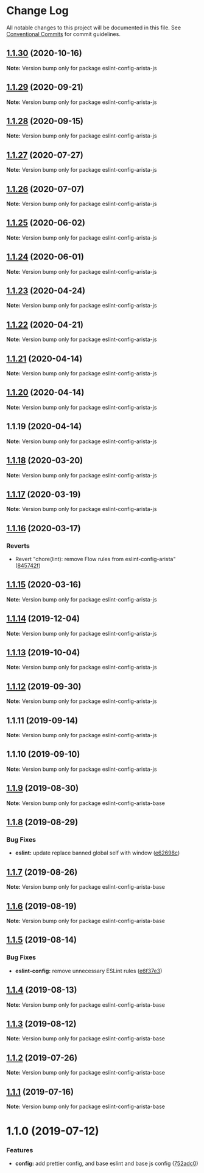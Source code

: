 # Change Log

All notable changes to this project will be documented in this file.
See [Conventional Commits](https://conventionalcommits.org) for commit guidelines.

## [1.1.30](https://github.com/aristanetworks/cloudvision-frontend-config/compare/eslint-config-arista-js@1.1.29...eslint-config-arista-js@1.1.30) (2020-10-16)

**Note:** Version bump only for package eslint-config-arista-js





## [1.1.29](https://github.com/aristanetworks/cloudvision-frontend-config/compare/eslint-config-arista-js@1.1.28...eslint-config-arista-js@1.1.29) (2020-09-21)

**Note:** Version bump only for package eslint-config-arista-js





## [1.1.28](https://github.com/aristanetworks/cloudvision-frontend-config/compare/eslint-config-arista-js@1.1.27...eslint-config-arista-js@1.1.28) (2020-09-15)

**Note:** Version bump only for package eslint-config-arista-js





## [1.1.27](https://github.com/aristanetworks/cloudvision-frontend-config/compare/eslint-config-arista-js@1.1.26...eslint-config-arista-js@1.1.27) (2020-07-27)

**Note:** Version bump only for package eslint-config-arista-js





## [1.1.26](https://github.com/aristanetworks/cloudvision-frontend-config/compare/eslint-config-arista-js@1.1.25...eslint-config-arista-js@1.1.26) (2020-07-07)

**Note:** Version bump only for package eslint-config-arista-js





## [1.1.25](https://github.com/aristanetworks/cloudvision-frontend-config/compare/eslint-config-arista-js@1.1.24...eslint-config-arista-js@1.1.25) (2020-06-02)

**Note:** Version bump only for package eslint-config-arista-js





## [1.1.24](https://github.com/aristanetworks/cloudvision-frontend-config/compare/eslint-config-arista-js@1.1.23...eslint-config-arista-js@1.1.24) (2020-06-01)

**Note:** Version bump only for package eslint-config-arista-js





## [1.1.23](https://github.com/aristanetworks/cloudvision-frontend-config/compare/eslint-config-arista-js@1.1.22...eslint-config-arista-js@1.1.23) (2020-04-24)

**Note:** Version bump only for package eslint-config-arista-js





## [1.1.22](https://github.com/aristanetworks/cloudvision-frontend-config/compare/eslint-config-arista-js@1.1.19...eslint-config-arista-js@1.1.22) (2020-04-21)

**Note:** Version bump only for package eslint-config-arista-js





## [1.1.21](https://github.com/aristanetworks/cloudvision-frontend-config/compare/eslint-config-arista-js@1.1.19...eslint-config-arista-js@1.1.21) (2020-04-14)

**Note:** Version bump only for package eslint-config-arista-js





## [1.1.20](https://github.com/aristanetworks/cloudvision-frontend-config/compare/eslint-config-arista-js@1.1.19...eslint-config-arista-js@1.1.20) (2020-04-14)

**Note:** Version bump only for package eslint-config-arista-js





## 1.1.19 (2020-04-14)

**Note:** Version bump only for package eslint-config-arista-js





## [1.1.18](http://gerrit.corp.arista.io:29418/web-components/compare/eslint-config-arista-js@1.1.17...eslint-config-arista-js@1.1.18) (2020-03-20)

**Note:** Version bump only for package eslint-config-arista-js





## [1.1.17](http://gerrit.corp.arista.io:29418/web-components/compare/eslint-config-arista-js@1.1.16...eslint-config-arista-js@1.1.17) (2020-03-19)

**Note:** Version bump only for package eslint-config-arista-js





## [1.1.16](http://gerrit.corp.arista.io:29418/web-components/compare/eslint-config-arista-js@1.1.15...eslint-config-arista-js@1.1.16) (2020-03-17)


### Reverts

* Revert "chore(lint): remove Flow rules from eslint-config-arista" ([845742f](http://gerrit.corp.arista.io:29418/web-components/commits/845742f94db1bb8c5445bac761720a7e5492820e))





## [1.1.15](http://gerrit.corp.arista.io:29418/web-components/compare/eslint-config-arista-js@1.1.14...eslint-config-arista-js@1.1.15) (2020-03-16)

**Note:** Version bump only for package eslint-config-arista-js





## [1.1.14](http://gerrit.corp.arista.io:29418/web-components/compare/eslint-config-arista-js@1.1.13...eslint-config-arista-js@1.1.14) (2019-12-04)

**Note:** Version bump only for package eslint-config-arista-js





## [1.1.13](http://gerrit.corp.arista.io:29418/web-components/compare/eslint-config-arista-js@1.1.12...eslint-config-arista-js@1.1.13) (2019-10-04)

**Note:** Version bump only for package eslint-config-arista-js





## [1.1.12](http://gerrit.corp.arista.io:29418/web-components/compare/eslint-config-arista-js@1.1.11...eslint-config-arista-js@1.1.12) (2019-09-30)

**Note:** Version bump only for package eslint-config-arista-js





## 1.1.11 (2019-09-14)

**Note:** Version bump only for package eslint-config-arista-js





## 1.1.10 (2019-09-10)

**Note:** Version bump only for package eslint-config-arista-js





## [1.1.9](http://gerrit.corp.arista.io:29418/web-components/compare/eslint-config-arista-base@1.1.8...eslint-config-arista-base@1.1.9) (2019-08-30)

**Note:** Version bump only for package eslint-config-arista-base





## [1.1.8](http://gerrit.corp.arista.io:29418/web-components/compare/eslint-config-arista-base@1.1.7...eslint-config-arista-base@1.1.8) (2019-08-29)


### Bug Fixes

* **eslint:** update replace banned global self with window ([e62698c](http://gerrit.corp.arista.io:29418/web-components/commits/e62698c))





## [1.1.7](http://gerrit.corp.arista.io:29418/web-components/compare/eslint-config-arista-base@1.1.6...eslint-config-arista-base@1.1.7) (2019-08-26)

**Note:** Version bump only for package eslint-config-arista-base





## [1.1.6](http://gerrit.corp.arista.io:29418/web-components/compare/eslint-config-arista-base@1.1.5...eslint-config-arista-base@1.1.6) (2019-08-19)

**Note:** Version bump only for package eslint-config-arista-base





## [1.1.5](http://gerrit.corp.arista.io:29418/web-components/compare/eslint-config-arista-base@1.1.4...eslint-config-arista-base@1.1.5) (2019-08-14)


### Bug Fixes

* **eslint-config:** remove unnecessary ESLint rules ([e6f37e3](http://gerrit.corp.arista.io:29418/web-components/commits/e6f37e3))





## [1.1.4](http://gerrit.corp.arista.io:29418/web-components/compare/eslint-config-arista-base@1.1.3...eslint-config-arista-base@1.1.4) (2019-08-13)

**Note:** Version bump only for package eslint-config-arista-base





## [1.1.3](http://gerrit.corp.arista.io:29418/web-components/compare/eslint-config-arista-base@1.1.2...eslint-config-arista-base@1.1.3) (2019-08-12)

**Note:** Version bump only for package eslint-config-arista-base





## [1.1.2](http://gerrit.corp.arista.io:29418/web-components/compare/eslint-config-arista-base@1.1.1...eslint-config-arista-base@1.1.2) (2019-07-26)

**Note:** Version bump only for package eslint-config-arista-base





## [1.1.1](http://gerrit.corp.arista.io:29418/web-components/compare/eslint-config-arista-base@1.1.0...eslint-config-arista-base@1.1.1) (2019-07-16)

**Note:** Version bump only for package eslint-config-arista-base





# 1.1.0 (2019-07-12)


### Features

* **config:** add prettier config, and base eslint and base js config ([752adc0](http://gerrit.corp.arista.io:29418/web-components/commits/752adc0))
